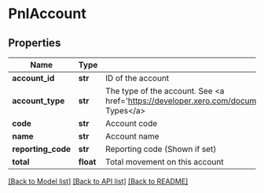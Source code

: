 # PnlAccount

## Properties
Name | Type | Description | Notes
------------ | ------------- | ------------- | -------------
**account_id** | **str** | ID of the account | [optional] 
**account_type** | **str** | The type of the account. See &lt;a href&#x3D;&#39;https://developer.xero.com/documentation/api/types#AccountTypes&#39;&gt;Account Types&lt;/a&gt; | [optional] 
**code** | **str** | Account code | [optional] 
**name** | **str** | Account name | [optional] 
**reporting_code** | **str** | Reporting code (Shown if set) | [optional] 
**total** | **float** | Total movement on this account | [optional] 

[[Back to Model list]](../README.md#documentation-for-models) [[Back to API list]](../README.md#documentation-for-api-endpoints) [[Back to README]](../README.md)


